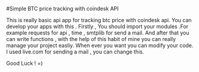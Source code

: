 #Simple BTC price tracking with coindesk API

This is really basic api app for tracking btc price with coindesk api. You can develop your apps with this .
Firstly , You should import your modules .For example requests for api , time , smtplib for send a mail.
And after that you can write functions , with the help of this habit of mine you can really manage your project easliy. When ever you want you can modify your code.
I used live.com for sending a mail , you can change this. 

Good Luck ! =)
